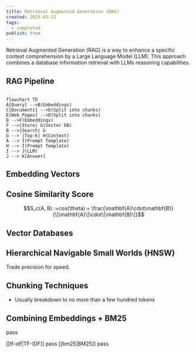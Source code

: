 ```yaml
---
title: Retrieval Augmented Generation (RAG)
created: 2025-03-12
tags:
  - completed
publish: true
---
```

Retrieval Augmented Generation (RAG) is a way to enhance a specific context comprehension by a Large Language Model (LLM). This approach combines a database information retrieval with LLMs reasoning capabilities.

## RAG Pipeline

```mermaid

flowchart TD
A[Query] -->B(Embeddings)
C[Documents] -->D(Split into chunks)
E[Web Pages] -->D(Split into chunks)
D -->F(Embeddings)
F -->|Store| G(Vector DB)
B -->|Search| G
G --> |Top-K| H(Context)
A --> I(Prompt Template)
H --> I(Prompt Template)
I --> J(LLM)
J --> K[Answer]
```

## Embedding Vectors

## Cosine Similarity Score

$$S_c(A, B) :=cos(\theta) = \frac{\mathbf{A}\cdot\mathbf{B}}{\|\mathbf{A}\|\cdot\|\mathbf{B}\|}$$

## Vector Databases

## Hierarchical Navigable Small Worlds (HNSW)

Trade precision for speed.

## Chunking Techniques

- Usually breakdown to no more than a few hundred tokens

## Combining Embeddings + BM25

pass


[[tf-idf|TF-IDF]] pass
[[bm25|BM25]] pass

